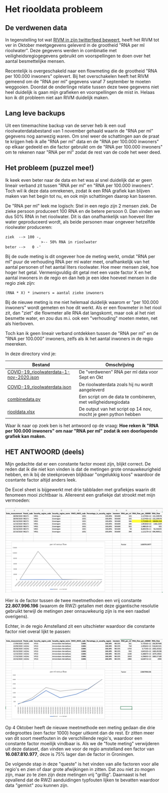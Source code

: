 # Het riooldata probleem

## De verdwenen data
In tegenstelling tot wat [RIVM in zijn twitterfeed beweert](https://twitter.com/rivm/status/1324659016480497664), heeft het RIVM tot ver in Oktober meetgegevens geleverd in de grootheid "RNA per ml rioolwater". Deze gegevens werden in combinatie met veiligheidsregiogegevens gebruikt om voorspellingen te doen over het aantal besmettelijke mensen.

Recentelijk is overgeschakeld naar een flowmeting die de grootheid "RNA per 100.000 inwoners" oplevert. Bij het overschakelen heeft het RIVM gemeend om de "RNA per ml" gegevens vanaf 7 september te moeten weggooien. Doordat de onderlinge relatie tussen deze twee gegevens niet heel duidelijk is gaan mijn grafieken en voorspellingen de mist in. Helaas kon ik dit probleem niet aan RIVM duidelijk maken.

## Lang leve backups
Uit een timemachine backup van de server heb ik een oud rioolwaterdatabestand van 1 november gehaald waarin de "RNA per ml" gegevens nog aanwezig waren. Om snel weer de schattingen aan de praat te krijgen heb ik alle "RNA per ml" data en de "RNA per 100.000 inwoners" op elkaar gedeeld en die factor gebruikt om de "RNA per 100.000 inwoners" om te rekenen naar "RNA per ml" zodat de rest van de code het weer deed.

## Het probleem (puzzel mee!)
Ik keek even beter naar de data en het was al snel duidelijk dat er geen lineair verband zit tussen "RNA per ml" en "RNA per 100.000 inwoners". Toch wil ik deze data omrekenen, zodat ik een RNA grafiek kan blijven maken van het begin tot nu, en ook mijn schattingen daarop kan baseren.

De "RNA per ml" leek me logisch: Stel in een regio zijn 2 mensen ziek. De zieke persoon produceert 100 RNA en de betere persoon 0. Dan vinden we dus 50% RNA in het rioolwater. Dit is dan onafhankelijk van hoeveel liter water geproduceerd wordt, als beide personen maar ongeveer hetzelfde rioolwater produceren:

```
ziek  --> 100 -,
                >-- 50% RNA in rioolwater
beter -->   0 -'
``` 

Bij de oude meting is dit ongeveer hoe de meting werkt, omdat "RNA per ml" puur de verhouding RNA per ml water meet, onafhankelijk van het aantal personen of het aantal liters rioolwater. Hoe meer mensen ziek, hoe hoger het getal. Vermenigvuldig dit getal met een vaste factor X en het aantal inwoners in de regio en dan heb je een idee hoeveel mensen in die regio ziek zijn:

```
(RNA * X) * inwoners = aantal zieke inwoners
```

Bij de nieuwe meting is me niet helemaal duidelijk waarom er "per 100.000 inwoners" wordt gemeten en hoe dit werkt. Als er een flowmeter in het riool zit, dan "ziet" die flowmeter alle RNA dat langskomt, maar ook al het niet besmette water, en zou dus m.i. ook een "verhouding" moeten meten, net als hierboven.

Toch kan ik geen lineair verband ontdekken tussen de "RNA per ml" en de "RNA per 100.000" inwoners, zelfs als ik het aantal inwoners in de regio meereken.

In deze directory vind je:

| Bestand | Omschrijving |
|-|-|
| [COVID-19_rioolwaterdata-1-nov-2020.json](https://raw.githubusercontent.com/realrolfje/coronadata/master/temp/riooldataprobleem/COVID-19_rioolwaterdata-1-nov-2020.json) | De "verdwenen" RNA per ml data voor Sept en Okt                 |
| [COVID-19_rioolwaterdata.json](https://raw.githubusercontent.com/realrolfje/coronadata/master/temp/riooldataprobleem/COVID-19_rioolwaterdata.json)                       | De rioolwaterdata zoals hij nu wordt aangeleverd                |
| [combinedata.py](https://raw.githubusercontent.com/realrolfje/coronadata/master/temp/riooldataprobleem/combinedata.py)                                                   | Een script om de data te combineren, met veiligheidsregiodata   |
| [riooldata.xlsx](https://raw.githubusercontent.com/realrolfje/coronadata/master/temp/riooldataprobleem/riooldata.xlsx)                                                   | De output van het script op 14 nov, mocht je geen python hebben |

Waar ik naar op zoek ben is het antwoord op de vraag:
 **Hoe reken ik "RNA per 100.000 inwoners" om naar "RNA per ml" zodat ik een doorlopende grafiek kan maken.**


## HET ANTWOORD (deels)

Mijn gedachte dat er een constante factor moest zijn, blijkt correct. De reden dat ik die niet kon vinden is dat de metingen grote onnauwkeurigheid hebben, en ik bij de steekproeven blijkbaar "ongelukkig koos" waardoor de cosntante factor altijd anders leek.

De Excel sheet is bijgewerkt met drie tabbladen met grafiekjes waarin dit fenomeen mooi zichtbaar is. Allereerst een grafiekje dat strookt met mijn vermoeden:

![](1031-groningen-rna-factor.png)

Hier is de factor tussen de twee meetmethoden een vrij constante **22.807.996.196** (waarom de RWZI getallen met deze gigantische resolutie gebruikt terwijl de metingen zeer onnauwkeurig zijn is me een raadsel overigens).

Echter, in de regio Amstelland zit een uitschieter waardoor die constante factor niet overal lijkt te passen:

![](11006-amstelland-rna-factor.png)

Op 4 Oktober heeft de nieuwe meetmethode een meting gedaan die drie ordegroottes (een factor 1000) hoger uitkomt dan de rest. Er zitten meer van dit soort meetfouten in de verschillende regio's, waardoor een constante factor moeilijk vindbaar is. Als we de "foute meting" verwijderen uit deze dataset, dan vinden we voor de regio amstelland een factor van **16.087.810.977**, deze is 75% lager dan de factor in Groningen.

De volgende stap in deze "queste" is het vinden van alle factoren voor alle regio's en zien of daar grote afwijkingen in zitten. Dat zou niet zo mogen zijn, maar zo te zien zijn deze metingen vrij "grillig". Daarnaast is het opvallend dat de RWZI aanduidingen typfouten lijken te bevatten waardoor data "gemixt" zou kunnen zijn.